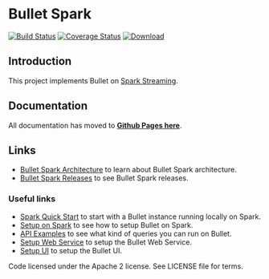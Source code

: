 # Bullet Spark

[![Build Status](https://travis-ci.org/bullet-db/bullet-spark.svg?branch=master)](https://travis-ci.org/bullet-db/bullet-spark) [![Coverage Status](https://coveralls.io/repos/github/bullet-db/bullet-spark/badge.svg?branch=master)](https://coveralls.io/github/bullet-db/bullet-spark?branch=master) [![Download](https://api.bintray.com/packages/yahoo/maven/bullet-spark/images/download.svg) ](https://bintray.com/yahoo/maven/bullet-spark/_latestVersion)

## Introduction

This project implements Bullet on [Spark Streaming](https://spark.apache.org/streaming).

## Documentation

All documentation has moved to **[Github Pages here](https://bullet-db.github.io/)**.

## Links

* [Bullet Spark Architecture](https://bullet-db.github.io/backend/spark-architecture/) to learn about Bullet Spark architecture.
* [Bullet Spark Releases](https://bullet-db.github.io/releases/#bullet-spark) to see Bullet Spark releases.

### Useful links

* [Spark Quick Start](https://bullet-db.github.io/quick-start/spark) to start with a Bullet instance running locally on Spark.
* [Setup on Spark](https://bullet-db.github.io/backend/spark-setup/) to see how to setup Bullet on Spark.
* [API Examples](https://bullet-db.github.io/ws/examples/) to see what kind of queries you can run on Bullet.
* [Setup Web Service](https://bullet-db.github.io/ws/setup/) to setup the Bullet Web Service.
* [Setup UI](https://bullet-db.github.io/ui/setup/) to setup the Bullet UI.

Code licensed under the Apache 2 license. See LICENSE file for terms.
